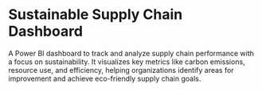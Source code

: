 # Sustainable Supply Chain Dashboard
A Power BI dashboard to track and analyze supply chain performance with a focus on sustainability. It visualizes key metrics like carbon emissions, resource use, and efficiency, helping organizations identify areas for improvement and achieve eco-friendly supply chain goals.
